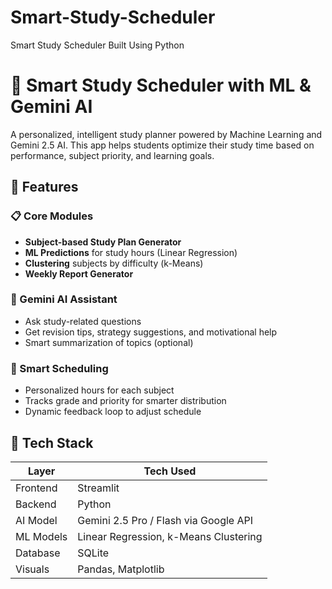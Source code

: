 # Smart-Study-Scheduler
Smart Study Scheduler Built Using Python

# 🧠 Smart Study Scheduler with ML & Gemini AI

A personalized, intelligent study planner powered by Machine Learning and Gemini 2.5 AI. This app helps students optimize their study time based on performance, subject priority, and learning goals.


## 🚀 Features

### 📋 Core Modules
- **Subject-based Study Plan Generator**
- **ML Predictions** for study hours (Linear Regression)
- **Clustering** subjects by difficulty (k-Means)
- **Weekly Report Generator**

### 🤖 Gemini AI Assistant
- Ask study-related questions
- Get revision tips, strategy suggestions, and motivational help
- Smart summarization of topics (optional)

### 📅 Smart Scheduling
- Personalized hours for each subject
- Tracks grade and priority for smarter distribution
- Dynamic feedback loop to adjust schedule



## 🧩 Tech Stack

| Layer       | Tech Used                              |
|------------ |----------------------------------------|
| Frontend    | Streamlit                              |
| Backend     | Python                                 |
| AI Model    | Gemini 2.5 Pro / Flash via Google API  |
| ML Models   | Linear Regression, k-Means Clustering  |
| Database    | SQLite                                 |
| Visuals     | Pandas, Matplotlib                     |



